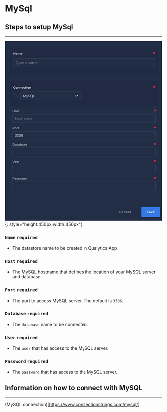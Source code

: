 # MySql

## Steps to setup MySql

---

![Screenshot](../assets/datastores/mysql/create-datastore.png){: style="height:450px;width:450px"}

### `Name` <spam id='required'>`required`</spam>

* The datastore name  to be created in Qualytics App

### `Host` <spam id='required'>`required`</spam>

* The MySQL hostname that defines the location of your MySQL server and database
### `Port` <spam id='required'>`required`</spam>

* The port to access MySQL server. The default is `3306`.
### `Database` <spam id='required'>`required`</spam>

* The `database` name to be connected.

### `User` <spam id='required'>`required`</spam>

* The `user` that has access to the MySQL server.
### `Password` <spam id='required'>`required`</spam>

* The `password` that has access to the MySQL server.


## Information on how to connect with MySQL

---
(MySQL connection)[https://www.connectionstrings.com/mysql/]